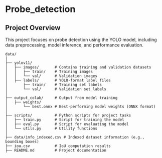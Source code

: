 # Probe_detection
## Project Overview
This project focuses on probe detection using the YOLO model, including data preprocessing, model inference, and performance evaluation.
```
data/
│
├── yolov11/
│   ├── images/       # Contains training and validation datasets
│   │   ├── train/    # Training images
│   │   └── val/      # Validation images
│   ├── labels/       # YOLO-format label files
│       ├── train/    # Training set labels
│       └── val/      # Validation set labels
│
├── output_colab/     # Output from model training
│   ├── weights/
│       └── best.onnx # Best-performing model weights (ONNX format)
│
├── scripts/          # Python scripts for project tasks
│   ├── train.py      # Script for training the model
│   ├── eval.py       # Script for evaluating the model
│   └── utils.py      # Utility functions
│
├── data/info_indexed.csv # Indexed dataset information (e.g., bounding boxes)
├── iou.csv           # IoU computation results
├── README.md         # Project documentation
```